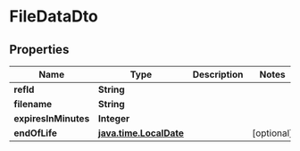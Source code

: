 # FileDataDto

## Properties
Name | Type | Description | Notes
------------ | ------------- | ------------- | -------------
**refId** | **String** |  | 
**filename** | **String** |  | 
**expiresInMinutes** | **Integer** |  | 
**endOfLife** | [**java.time.LocalDate**](Date.md) |  |  [optional]
